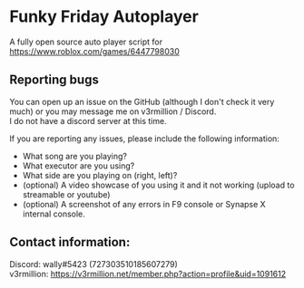 # Funky Friday Autoplayer
A fully open source auto player script for https://www.roblox.com/games/6447798030<br>

## Reporting bugs
You can open up an issue on the GitHub (although I don't check it very much) or you may message me on v3rmillion / Discord.<br>
I do not have a discord server at this time.

If you are reporting any issues, please include the following information:

* What song are you playing?
* What executor are you using?
* What side are you playing on (right, left)?
* (optional) A video showcase of you using it and it not working (upload to streamable or youtube)
* (optional) A screenshot of any errors in F9 console or Synapse X internal console.


## Contact information:
Discord: wally#5423 (727303510185607279)<br>
v3rmillion: https://v3rmillion.net/member.php?action=profile&uid=1091612
